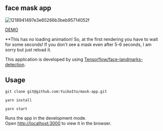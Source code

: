 ## face mask app

![1218941497e3e65266b3beb95714052f](https://user-images.githubusercontent.com/43722788/119267078-3216c980-bc28-11eb-8d30-7097726e998a.gif)

[DEMO](https://mask-app-one.vercel.app/)

**This has no loading animation!
So, at the first rendering you have to wait for some seconds!
If you don't see a mask even after 5-6 seconds, I am sorry but just reload it.

This application is developed by using [Tensorflow/face-landmarks-detection](https://github.com/tensorflow/tfjs-models/tree/master/face-landmarks-detection).

## Usage

```
git clone git@github.com:YuikoIto/mask-app.git
```

```
yarn install
```

```
yarn start
```

Runs the app in the development mode.\
Open [http://localhost:3000](http://localhost:3000) to view it in the browser.
